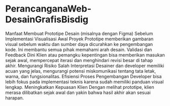 # PerancanganaWeb-DesainGrafisBisdig

Manfaat Membuat Prototipe Desain (misalnya dengan Figma) Sebelum Implementasi
Visualisasi Awal Proyek
Prototipe memberikan gambaran visual sebelum waktu dan sumber daya dicurahkan ke pengembangan kode. Ini membantu semua pihak memahami arah desain.
Validasi dan Feedback Dini
Klien atau pemangku kepentingan bisa memberikan masukan sejak awal, mempercepat iterasi dan menghindari revisi besar di tahap akhir.
Mengurangi Risiko Salah Interpretasi
Desainer dan developer memiliki acuan yang jelas, mengurangi potensi miskomunikasi tentang tata letak, warna, dan fungsionalitas.
Efisiensi Proses Pengembangan
Developer bisa lebih fokus pada implementasi teknis karena sudah memiliki panduan visual lengkap.
Meningkatkan Kepuasan Klien
Dengan melihat prototipe, klien merasa dilibatkan sejak awal dan yakin bahwa hasil akhir akan sesuai harapan.

